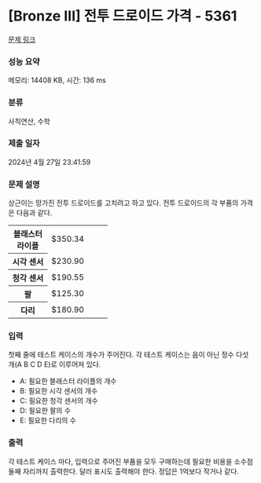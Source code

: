 # [Bronze III] 전투 드로이드 가격 - 5361 

[문제 링크](https://www.acmicpc.net/problem/5361) 

### 성능 요약

메모리: 14408 KB, 시간: 136 ms

### 분류

사칙연산, 수학

### 제출 일자

2024년 4월 27일 23:41:59

### 문제 설명

<p>상근이는 망가진 전투 드로이드를 고치려고 하고 있다. 전투 드로이드의 각 부품의 가격은 다음과 같다.</p>

<table class="table table-bordered" style="width:40%">
	<tbody>
		<tr>
			<th style="width:20%">블래스터 라이플</th>
			<td style="width:20%"><span>$</span>350.34</td>
		</tr>
		<tr>
			<th>시각 센서</th>
			<td><span>$</span>230.90</td>
		</tr>
		<tr>
			<th>청각 센서</th>
			<td><span>$</span>190.55</td>
		</tr>
		<tr>
			<th>팔</th>
			<td><span>$</span>125.30</td>
		</tr>
		<tr>
			<th>다리</th>
			<td><span>$</span>180.90</td>
		</tr>
	</tbody>
</table>

### 입력 

 <p>첫째 줄에 테스트 케이스의 개수가 주어진다. 각 테스트 케이스는 음이 아닌 정수 다섯 개(A B C D E)로 이루어져 있다.</p>

<ul>
	<li>A: 필요한 블래스터 라이플의 개수</li>
	<li>B: 필요한 시각 센서의 개수</li>
	<li>C: 필요한 청각 센서의 개수</li>
	<li>D: 필요한 팔의 수</li>
	<li>E: 필요한 다리의 수</li>
</ul>

### 출력 

 <p>각 테스트 케이스 마다, 입력으로 주어진 부품을 모두 구매하는데 필요한 비용을 소수점 둘째 자리까지 출력한다. 달러 표시도 출력해야 한다. 정답은 1억보다 작거나 같다.</p>

